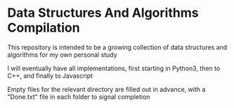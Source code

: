 # Data Structures And Algorithms Compilation

This repository is intended to be a growing collection of data structures and algorithms for my own personal study

I will eventually have all implementations, first starting in Python3, then to C++, and finally to Javascript

Empty files for the relevant directory are filled out in advance, with a "Done.txt" file in each folder to signal completion
